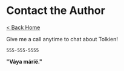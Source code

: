 # Contact the Author

[< Back Home](/)

Give me a call anytime to chat about Tolkien!

```555-555-5555```

**"Váya márië."**
